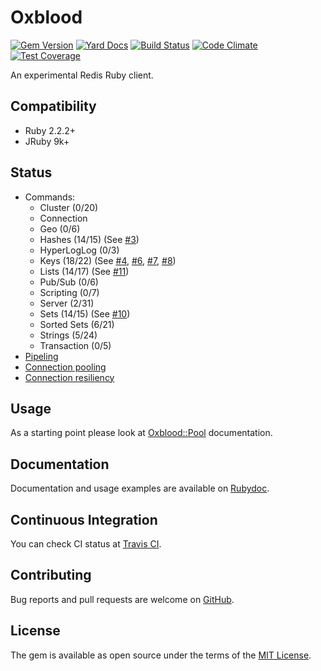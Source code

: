 # Oxblood

[![Gem Version](https://badge.fury.io/rb/oxblood.svg)](https://badge.fury.io/rb/oxblood)
[![Yard Docs](http://img.shields.io/badge/yard-docs-blue.svg)](http://rubydoc.info/github/etehtsea/oxblood/master/frames)
[![Build Status](https://travis-ci.org/etehtsea/oxblood.svg?branch=master)](https://travis-ci.org/etehtsea/oxblood)
[![Code Climate](https://codeclimate.com/github/etehtsea/oxblood/badges/gpa.svg)](https://codeclimate.com/github/etehtsea/oxblood)
[![Test Coverage](https://codeclimate.com/github/etehtsea/oxblood/badges/coverage.svg)](https://codeclimate.com/github/etehtsea/oxblood/coverage)

An experimental Redis Ruby client.

## Compatibility

- Ruby 2.2.2+
- JRuby 9k+

## Status

- Commands:
  - Cluster (0/20)
  - Connection
  - Geo (0/6)
  - Hashes (14/15) (See [#3](https://github.com/etehtsea/oxblood/issues/3))
  - HyperLogLog (0/3)
  - Keys (18/22) (See [#4], [#6], [#7], [#8])
  - Lists (14/17) (See [#11](https://github.com/etehtsea/oxblood/issues/11))
  - Pub/Sub (0/6)
  - Scripting (0/7)
  - Server (2/31)
  - Sets (14/15) (See [#10](https://github.com/etehtsea/oxblood/issues/10))
  - Sorted Sets (6/21)
  - Strings (5/24)
  - Transaction (0/5)
- [Pipeling](http://www.rubydoc.info/github/etehtsea/oxblood/master/Oxblood/Pipeline)
- [Connection pooling](http://www.rubydoc.info/github/etehtsea/oxblood/master/Oxblood/Pool)
- [Connection resiliency](http://www.rubydoc.info/github/etehtsea/oxblood/master/Oxblood/RSocket)

## Usage
As a starting point please look at [Oxblood::Pool](http://www.rubydoc.info/github/etehtsea/oxblood/master/Oxblood/Pool) documentation.

## Documentation
Documentation and usage examples are available on [Rubydoc](http://rubydoc.info/github/etehtsea/oxblood/master/frames).

## Continuous Integration
You can check CI status at [Travis CI](https://travis-ci.org/etehtsea/oxblood.svg?branch=master).

## Contributing

Bug reports and pull requests are welcome on [GitHub](https://github.com/etehtsea/oxblood).


## License

The gem is available as open source under the terms of the [MIT License](http://opensource.org/licenses/MIT).

[#4]: https://github.com/etehtsea/oxblood/issues/4
[#6]: https://github.com/etehtsea/oxblood/issues/6
[#7]: https://github.com/etehtsea/oxblood/issues/7
[#8]: https://github.com/etehtsea/oxblood/issues/8
